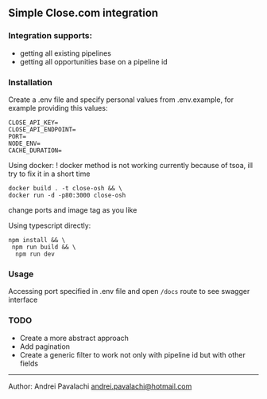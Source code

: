 ## Simple Close.com integration

### Integration supports:
* getting all existing pipelines
* getting all opportunities base on a pipeline id

### Installation

Create a .env file and specify personal values from .env.example,
for example providing this values:
```shell
CLOSE_API_KEY=
CLOSE_API_ENDPOINT=
PORT=
NODE_ENV=
CACHE_DURATION=
```

Using docker:
! docker method is not working currently because of tsoa, ill try to fix it in a short time
```shell
docker build . -t close-osh && \
docker run -d -p80:3000 close-osh
```
change ports and image tag as you like

Using typescript directly:
```shell
npm install && \
 npm run build && \
  npm run dev
```

### Usage
Accessing port specified in .env file and open ```/docs``` route to see swagger interface


### TODO
* Create a more abstract approach
* Add pagination
* Create a generic filter to work not only with pipeline id but with other fields


<hr />

Author: Andrei Pavalachi <andrei.pavalachi@hotmail.com>
